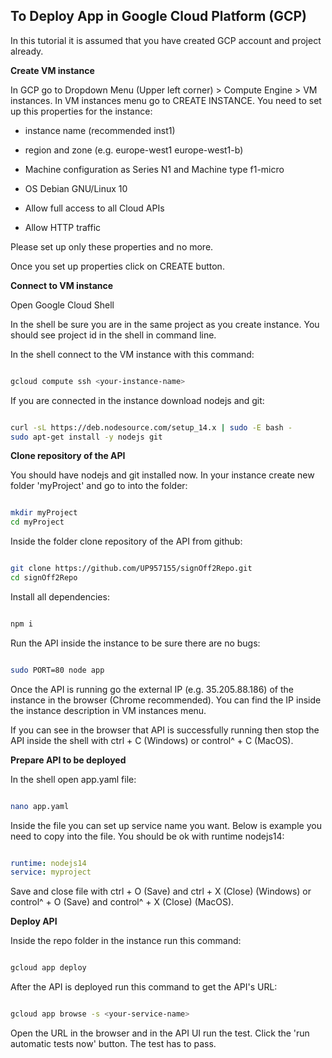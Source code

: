 ## To Deploy App in Google Cloud Platform (GCP)

In this tutorial it is assumed that you have created GCP account and project already.



**Create VM instance**

In GCP go to Dropdown Menu (Upper left corner) > Compute Engine > VM instances.
In VM instances menu go to CREATE INSTANCE.
You need to set up this properties for the instance: 

- instance name (recommended inst1)

- region and zone (e.g. europe-west1 europe-west1-b)

- Machine configuration as Series N1 and Machine type f1-micro

- OS Debian GNU/Linux 10

- Allow full access to all Cloud APIs

- Allow HTTP traffic

Please set up only these properties and no more.

Once you set up properties click on CREATE button.

**Connect to VM instance**

Open Google Cloud Shell

In the shell be sure you are in the same project as you create instance. You should see project id in the shell in command line.

In the shell connect to the VM instance with this command:

```bash

gcloud compute ssh <your-instance-name>

```

If you are connected in the instance download nodejs and git: 

```bash

curl -sL https://deb.nodesource.com/setup_14.x | sudo -E bash -
sudo apt-get install -y nodejs git

```

**Clone repository of the API**

You should have nodejs and git installed now. In your instance create new folder 'myProject' and go to into the folder:

```bash

mkdir myProject
cd myProject

```

Inside the folder clone repository of the API from github:

```bash

git clone https://github.com/UP957155/signOff2Repo.git
cd signOff2Repo

```

Install all dependencies:

```bash

npm i

```

Run the API inside the instance to be sure there are no bugs:

```bash

sudo PORT=80 node app

```

Once the API is running go the external IP (e.g. 35.205.88.186) of the instance in the browser (Chrome recommended).
You can find the IP inside the instance description in VM instances menu.

If you can see in the browser that API is successfully running then stop the API inside the shell with ctrl + C (Windows) or control^ + C (MacOS).

**Prepare API to be deployed**

In the shell open app.yaml file:

```bash

nano app.yaml

```

Inside the file you can set up service name you want. Below is example you need to copy into the file. You should be ok with runtime nodejs14:

```yaml

runtime: nodejs14
service: myproject

```

Save and close file with ctrl + O (Save) and ctrl + X (Close) (Windows) or control^ + O (Save) and control^ + X (Close) (MacOS).

**Deploy API**

Inside the repo folder in the instance run this command:

```bash

gcloud app deploy

```

After the API is deployed run this command to get the API's URL:

```bash

gcloud app browse -s <your-service-name>

```

Open the URL in the browser and in the API UI run the test. Click the 'run automatic tests now' button. The test has to pass.
